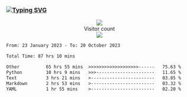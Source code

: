 ### <a href="https://git.io/typing-svg"><img src="https://readme-typing-svg.herokuapp.com?font=Fira+Code&pause=1000&width=435&lines=+Hi+%F0%9F%91%8B+There+is+Chenghow" alt="Typing SVG" /></a>
<p align="center"> 
  <img src="https://github-readme-stats.vercel.app/api?username=chenghow&show_icons=true"><br>
  Visitor count<br>
  <img src="https://profile-counter.glitch.me/chenghow/count.svg">
</p>

<!--START_SECTION:waka-->

```txt
From: 23 January 2023 - To: 20 October 2023

Total Time: 87 hrs 10 mins

Other          65 hrs 55 mins  >>>>>>>>>>>>>>>>>>>------   75.63 %
Python         10 hrs 9 mins   >>>----------------------   11.65 %
Text           3 hrs 21 mins   >------------------------   03.85 %
Markdown       2 hrs 53 mins   >------------------------   03.32 %
YAML           1 hr 55 mins    >------------------------   02.20 %
```

<!--END_SECTION:waka-->
